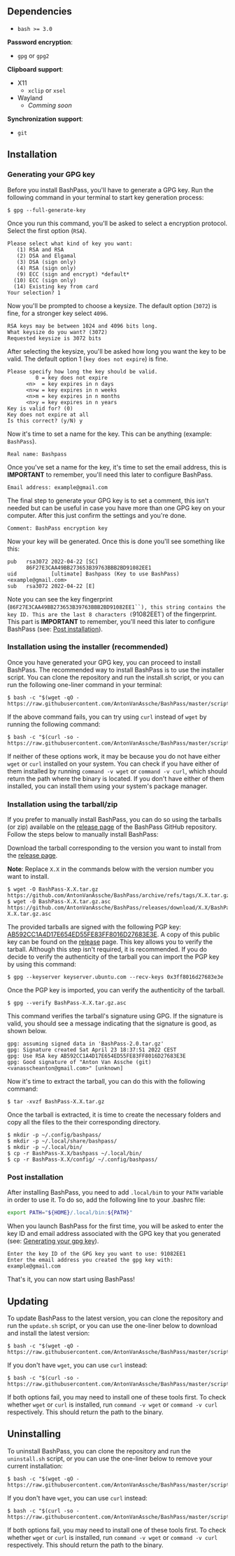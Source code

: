 ## Dependencies

-  `bash >= 3.0`

**Password encryption**:

-  `gpg` or `gpg2`

**Clipboard support**:

-   X11
    -  `xclip` or `xsel`
-   Wayland
    -   _Comming soon_

**Synchronization support**:

-  `git`

## Installation

### Generating your GPG key

Before you install BashPass, you'll have to generate a GPG key.
Run the following command in your terminal to start key generation process:

```console
$ gpg --full-generate-key
```

Once you run this command, you'll be asked to select a encryption protocol.
Select the first option (`RSA`).

```
Please select what kind of key you want:
   (1) RSA and RSA
   (2) DSA and Elgamal
   (3) DSA (sign only)
   (4) RSA (sign only)
   (9) ECC (sign and encrypt) *default*
  (10) ECC (sign only)
  (14) Existing key from card
Your selection? 1
```

Now you'll be prompted to choose a keysize.
The default option (`3072`) is fine, for a stronger key select `4096`.

```
RSA keys may be between 1024 and 4096 bits long.
What keysize do you want? (3072)
Requested keysize is 3072 bits
```

After selecting the keysize, you'll be asked how long you want the key to be valid.
The default option 1 (`key does not expire`) is fine.

```
Please specify how long the key should be valid.
         0 = key does not expire
      <n>  = key expires in n days
      <n>w = key expires in n weeks
      <n>m = key expires in n months
      <n>y = key expires in n years
Key is valid for? (0)
Key does not expire at all
Is this correct? (y/N) y
```

Now it's time to set a name for the key.
This can be anything (example: `BashPass`).

```
Real name: Bashpass
```

Once you've set a name for the key, it's time to set the email address, this is **IMPORTANT** to remember, you'll need this later to configure BashPass.

```
Email address: example@gmail.com
```

The final step to generate your GPG key is to set a comment, this isn't needed but can be useful in case you have more than one GPG key on your computer.
After this just confirm the settings and you're done.

```
Comment: BashPass encryption key
```

Now your key will be generated.
Once this is done you'll see something like this:

```
pub   rsa3072 2022-04-22 [SC]
      86F27E3CAA49BB273653B39763BBB2BD91082EE1
uid           [ultimate] Bashpass (Key to use BashPass) <example@gmail.com>
sub   rsa3072 2022-04-22 [E]
```

Note you can see the key fingerprint (`86F27E3CAA49BB273653B39763BBB2BD91082EE1``), this string contains the key ID.
This are the last 8 characters (`91082EE1`) of the fingerprint.
This part is **IMPORTANT** to remember, you'll need this later to configure BashPass (see: [Post installation](#post-installation)).

### Installation using the installer (recommended)

Once you have generated your GPG key, you can proceed to install BashPass.
The recommended way to install BashPass is to use the installer script.
You can clone the repository and run the install.sh script, or you can run the following one-liner command in your terminal:

```console
$ bash -c "$(wget -qO - https://raw.githubusercontent.com/AntonVanAssche/BashPass/master/scripts/install.sh)"
```

If the above command fails, you can try using `curl` instead of `wget` by running the following command:

```console
$ bash -c "$(curl -so - https://raw.githubusercontent.com/AntonVanAssche/BashPass/master/scripts/install.sh)"
```

If neither of these options work, it may be because you do not have either `wget` or `curl` installed on your system.
You can check if you have either of them installed by running `command -v wget` or `command -v curl`, which should return the path where the binary is located.
If you don't have either of them installed, you can install them using your system's package manager.

### Installation using the tarball/zip

If you prefer to manually install BashPass, you can do so using the tarballs (or zip) available on the [release page](https://github.com/AntonVanAssche/BashPass/releases/latest/) of the BashPass GitHub repository.
Follow the steps below to manually install BashPass:

Download the tarball corresponding to the version you want to install from the [release page](https://github.com/AntonVanAssche/BashPass/releases/latest/).

**Note**: Replace `X.X` in the commands below with the version number you want to install.

```console
$ wget -O BashPass-X.X.tar.gz https://github.com/AntonVanAssche/BashPass/archive/refs/tags/X.X.tar.gz
$ wget -O BashPass-X.X.tar.gz.asc https://github.com/AntonVanAssche/BashPass/releases/download/X.X/BashPass-X.X.tar.gz.asc
```

The provided tarballs are signed with the following PGP key: [AB592CC1A4D17E654ED55FE83FF8016D27683E3E](https://keyserver.ubuntu.com/pks/lookup?search=0x3ff8016d27683e3e&op=vindex).
A copy of this public key can be found on the [release](https://github.com/AntonVanAssche/BashPass/releases/download/2.0/BashPass-2.0.pub) page.
This key allows you to verify the tarball.
Although this step isn't required, it is recommended.
If you do decide to verify the authenticity of the tarball you can import the PGP key by using this command:

```console
$ gpg --keyserver keyserver.ubuntu.com --recv-keys 0x3ff8016d27683e3e
```

Once the PGP key is imported, you can verify the authenticity of the tarball.

```console
$ gpg --verify BashPass-X.X.tar.gz.asc
```

This command verifies the tarball's signature using GPG. If the signature is valid, you should see a message indicating that the signature is good, as shown below.

```
gpg: assuming signed data in 'BashPass-2.0.tar.gz'
gpg: Signature created Sat April 23 18:37:51 2022 CEST
gpg: Use RSA key AB592CC1A4D17E654ED55FE83FF8016D27683E3E
gpg: Good signature of "Anton Van Assche (git) <vanasscheanton@gmail.com>" [unknown]
```

Now it's time to extract the tarball, you can do this with the following command:

```console
$ tar -xvzf BashPass-X.X.tar.gz
```

Once the tarball is extracted, it is time to create the necessary folders and copy all the files to the their corresponding directory.

```console
$ mkdir -p ~/.config/bashpass/
$ mkdir -p ~/.local/share/bashpass/
$ mkdir -p ~/.local/bin/
$ cp -r BashPass-X.X/bashpass ~/.local/bin/
$ cp -r BashPass-X.X/config/ ~/.config/bashpass/
```

### Post installation

After installing BashPass, you need to add `.local/bi`n to your `PATH` variable in order to use it.
To do so, add the following line to your .bashrc file:

```bash
export PATH="${HOME}/.local/bin:${PATH}"
```

When you launch BashPass for the first time, you will be asked to enter the key ID and email address associated with the GPG key that you generated (see: [Generating your gpg key](#generating-your-gpg-key)).

```
Enter the key ID of the GPG key you want to use: 91082EE1
Enter the email address you created the gpg key with: example@gmail.com
```

That's it, you can now start using BashPass!

## Updating

To update BashPass to the latest version, you can clone the repository and run the `update.sh` script, or you can use the one-liner below to download and install the latest version:

```console
$ bash -c "$(wget -qO - https://raw.githubusercontent.com/AntonVanAssche/BashPass/master/scripts/update.sh)"
```

If you don't have `wget`, you can use `curl` instead:

```console
$ bash -c "$(curl -so - https://raw.githubusercontent.com/AntonVanAssche/BashPass/master/scripts/update.sh)"
```

If both options fail, you may need to install one of these tools first.
To check whether `wget` or `curl` is installed, run `command -v wget` or `command -v curl` respectively.
This should return the path to the binary.

## Uninstalling

To uninstall BashPass, you can clone the repository and run the `uninstall.sh` script, or you can use the one-liner below to remove your current installation:

```console
$ bash -c "$(wget -qO - https://raw.githubusercontent.com/AntonVanAssche/BashPass/master/scripts/uninstall.sh)"
```

If you don't have `wget`, you can use `curl` instead:

```console
$ bash -c "$(curl -so - https://raw.githubusercontent.com/AntonVanAssche/BashPass/master/scripts/uninstall.sh)"
```

If both options fail, you may need to install one of these tools first.
To check whether `wget` or `curl` is installed, run `command -v wget` or `command -v curl` respectively.
This should return the path to the binary.
